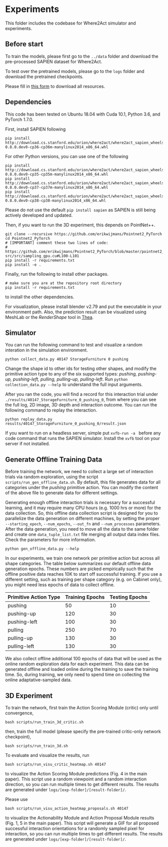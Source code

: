 # Experiments
This folder includes the codebase for Where2Act simulator and experiments.

## Before start
To train the models, please first go to the `../data` folder and download the pre-processed SAPIEN dataset for Where2Act. 

To test over the pretrained models, please go to the `logs` folder and download the pretrained checkpoints.

Please fill in [this form](https://docs.google.com/forms/d/e/1FAIpQLSegEvIM22Ta44MrKM5d-guRE4aDR5K77ZQoInLWEyib-aeCFw/viewform?usp=sf_link) to download all resources.

## Dependencies
This code has been tested on Ubuntu 18.04 with Cuda 10.1, Python 3.6, and PyTorch 1.7.0.

First, install SAPIEN following

    pip install http://download.cs.stanford.edu/orion/where2act/where2act_sapien_wheels/sapien-0.8.0.dev0-cp36-cp36m-manylinux2014_x86_64.whl

For other Python versions, you can use one of the following

    pip install http://download.cs.stanford.edu/orion/where2act/where2act_sapien_wheels/sapien-0.8.0.dev0-cp35-cp35m-manylinux2014_x86_64.whl
    pip install http://download.cs.stanford.edu/orion/where2act/where2act_sapien_wheels/sapien-0.8.0.dev0-cp37-cp37m-manylinux2014_x86_64.whl
    pip install http://download.cs.stanford.edu/orion/where2act/where2act_sapien_wheels/sapien-0.8.0.dev0-cp38-cp38-manylinux2014_x86_64.whl

Please do not use the default `pip install sapien` as SAPIEN is still being actively developed and updated.

Then, if you want to run the 3D experiment, this depends on PointNet++.

    git clone --recursive https://github.com/erikwijmans/Pointnet2_PyTorch
    cd Pointnet2_PyTorch
    # [IMPORTANT] comment these two lines of code:
    #   https://github.com/erikwijmans/Pointnet2_PyTorch/blob/master/pointnet2_ops_lib/pointnet2_ops/_ext-src/src/sampling_gpu.cu#L100-L101
    pip install -r requirements.txt
    pip install -e .

Finally, run the following to install other packages.
   
    # make sure you are at the repository root directory
    pip install -r requirements.txt

to install the other dependencies.

For visualization, please install blender v2.79 and put the executable in your environment path.
Also, the prediction result can be visualized using MeshLab or the *RenderShape* tool in [Thea](https://github.com/sidch/thea).

## Simulator
You can run the following command to test and visualize a random interation in the simulation environment.

    python collect_data.py 40147 StorageFurniture 0 pushing

Change the shape id to other ids for testing other shapes, 
and modify the primitive action type to any of the six supported types: *pushing, pushing-up, pushing-left, pulling, pulling-up, pulling-left*. 
Run `python collection_data.py --help` to understand the full input arguments. 

After you ran the code, you will find a record for this interaction trial under `./results/40147_StorageFurniture_0_pushing_0`, from where you can see the full log, 2D image, 3D depth and interaction outcome.
You can run the following command to replay the interaction.

    python replay_data.py results/40147_StorageFurniture_0_pushing_0/result.json

If you want to run on a headless server, simple put `xvfb-run -a ` before any code command that runs the SAPIEN simulator.
Install the `xvfb` tool on your server if not installed.

## Generate Offline Training Data
Before training the network, we need to collect a large set of interaction trials via random exploration, using the script `scripts/run_gen_offline_data.sh`.
By default, this file generates data for all categories under the *pushing* primitive action. 
You can modify the content of the above file to generate data for different settings.

Generating enough offline interaction trials is necessary for a successful learning, and it may require many CPU hours (e.g. 1000 hrs or more) for the data collection.
So, this offline data collection script is designed for you to parallelize the data generation on different machines, by setting the proper `--starting_epoch`, `--num_epochs`, `--out_fn` and `--num_processes` parameters.
After the data generation, you need to move all the data to the same folder and create one `data_tuple_list.txt` file merging all output data index files.
Check the parameters for more information.

    python gen_offline_data.py --help

In our experiments, we train one network per primitive action but across all shape categories.
The table below summarizes our default offline data generation epochs.
These numbers are picked empirically such that the offline positive data reaches 10K to start off successful training.
If you use a different setting, such as training per shape category (e.g. on Cabinet only), you might need less epochs of data to collect offline.

| Primitive Action Type  | Training Epochs |   Testing Epochs   |
| ------------- | ------------- |  ---------------- |  
|  pushing |  50 | 10  |  
|  pushing-up | 120  | 30  |  
|  pushing-left | 100  | 30  |  
|  pulling | 250  | 70  |  
|  pulling-up | 130  | 30  |  
|  pulling-left | 130  | 30  |  

We also collect offline additional 100 epochs of data that will be used as the online random exploration data for each experiment.
This data can be generated offline and loaded online during the training to save the training time.
So, during training, we only need to spend time on collecting the online adaptative-sampled data.

## 3D Experiment
To train the network, first train the Action Scoring Module (critic) only until convergence,

    bash scripts/run_train_3d_critic.sh

then, train the full model (please specify the pre-trained critic-only network checkpoint),

    bash scripts/run_train_3d.sh

To evaluate and visualize the results, run

    bash scripts/run_visu_critic_heatmap.sh 40147
    
to visualize the Action Scoring Module predictions (Fig. 4 in the main paper).
This script use a random viewpoint and a random interaction direction, 
so you can run multiple times to get different results.
The results are generated under `logs/[exp-folder]/[result-folder]/`.

Please use 

    bash scripts/run_visu_action_heatmap_proposals.sh 40147
    
to visualize the Actionability Module and Action Proposal Module results (Fig. 1, 5 in the main paper).
This script will generate a GIF for all proposed successful interaction orientations for a randomly sampled pixel for interaction, 
so you can run multiple times to get different results.
The results are generated under `logs/[exp-folder]/[result-folder]/`.

